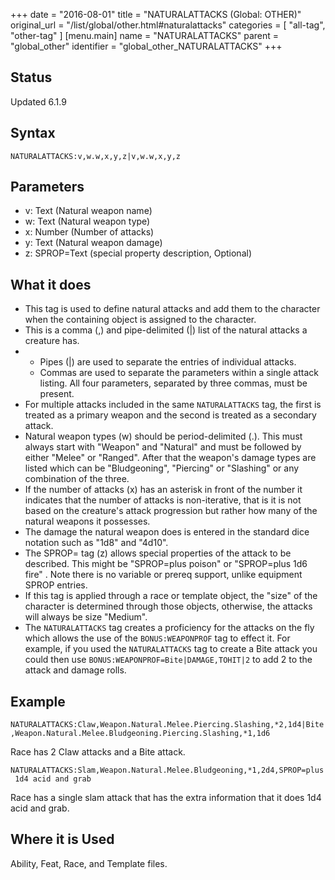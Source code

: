 +++
date = "2016-08-01"
title = "NATURALATTACKS (Global: OTHER)"
original_url = "/list/global/other.html#naturalattacks"
categories = [ "all-tag", "other-tag" ]
[menu.main]
    name = "NATURALATTACKS"
    parent = "global_other"
    identifier = "global_other_NATURALATTACKS"
+++

## Status

Updated 6.1.9

## Syntax

`NATURALATTACKS:v,w.w,x,y,z|v,w.w,x,y,z`

## Parameters

-   v: Text (Natural weapon name)
-   w: Text (Natural weapon type)
-   x: Number (Number of attacks)
-   y: Text (Natural weapon damage)
-   z: SPROP=Text (special property
    description, Optional)



What it does
------------

-   This tag is used to define natural attacks and add them to the
    character when the containing object is assigned to the character.
-   This is a comma (,) and pipe-delimited (|) list of the natural
    attacks a creature has.
-   -   Pipes (|) are used to separate the entries of
        individual attacks.
    -   Commas are used to separate the parameters within a single
        attack listing. All four parameters, separated by three commas,
        must be present.
-   For multiple attacks included in the same `NATURALATTACKS` tag, the
    first is treated as a primary weapon and the second is treated as a
    secondary attack.
-   Natural weapon types (w) should be period-delimited (.). This must
    always start with "Weapon" and "Natural" and must be followed by
    either "Melee" or "Ranged". After that the weapon's damage types are
    listed which can be "Bludgeoning", "Piercing" or "Slashing" or any
    combination of the three.
-   If the number of attacks (x) has an asterisk in front of the number
    it indicates that the number of attacks is non-iterative, that is it
    is not based on the creature's attack progression but rather how
    many of the natural weapons it possesses.
-   The damage the natural weapon does is entered in the standard dice
    notation such as "1d8" and "4d10".
-   The SPROP= tag (z) allows special properties of the attack to
    be described. This might be "SPROP=plus poison" or "SPROP=plus 1d6
    fire" . Note there is no variable or prereq support, unlike
    equipment SPROP entries.
-   If this tag is applied through a race or template object, the "size"
    of the character is determined through those objects, otherwise, the
    attacks will always be size "Medium".
-   The `NATURALATTACKS` tag creates a proficiency for the attacks on
    the fly which allows the use of the `BONUS:WEAPONPROF` tag to
    effect it. For example, if you used the `NATURALATTACKS` tag to
    create a Bite attack you could then use
    `BONUS:WEAPONPROF=Bite|DAMAGE,TOHIT|2` to add 2 to the attack and
    damage rolls.

Example
-------

`NATURALATTACKS:Claw,Weapon.Natural.Melee.Piercing.Slashing,*2,1d4|Bite,Weapon.Natural.Melee.Bludgeoning.Piercing.Slashing,*1,1d6`

Race has 2 Claw attacks and a Bite attack.

`NATURALATTACKS:Slam,Weapon.Natural.Melee.Bludgeoning,*1,2d4,SPROP=plus 1d4 acid and grab`

Race has a single slam attack that has the extra information that it
does 1d4 acid and grab.

Where it is Used
----------------

Ability, Feat, Race, and Template files.

